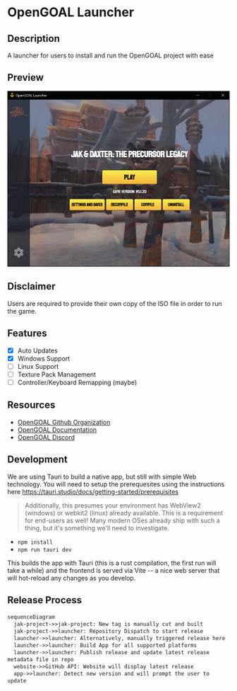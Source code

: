 # OpenGOAL Launcher

## Description

A launcher for users to install and run the OpenGOAL project with ease

## Preview

![Launcher Preview](./docs//screenshots/launcher.png)

## Disclaimer

Users are required to provide their own copy of the ISO file in order to run the game.

## Features

- [x] Auto Updates
- [x] Windows Support
- [ ] Linux Support
- [ ] Texture Pack Management
- [ ] Controller/Keyboard Remapping (maybe)

## Resources

- [OpenGOAL Github Organization](https://github.com/open-goal/)
- [OpenGOAL Documentation](https://opengoal.dev/)
- [OpenGOAL Discord](https://discord.gg/twBEFbMnqw)

## Development

We are using Tauri to build a native app, but still with simple Web technology. You will need to setup the prerequesites using the instructions here https://tauri.studio/docs/getting-started/prerequisites

> Additionally, this presumes your environment has WebView2 (windows) or webkit2 (linux) already available. This is a requirement for end-users as well! Many modern OSes already ship with such a thing, but it's something we'll need to investigate.

- `npm install`
- `npm run tauri dev`

This builds the app with Tauri (this is a rust compilation, the first run will take a while) and the frontend is served via Vite -- a nice web server that will hot-reload any changes as you develop.

## Release Process

```mermaid
sequenceDiagram
  jak-project->>jak-project: New tag is manually cut and built
  jak-project->>launcher: Repository Dispatch to start release
  launcher->>launcher: Alternatively, manually triggered release here
  launcher->>launcher: Build App for all supported platforms
  launcher->>launcher: Publish release and update latest release metadata file in repo
  website->>GitHub API: Website will display latest release
  app->>launcher: Detect new version and will prompt the user to update
```
